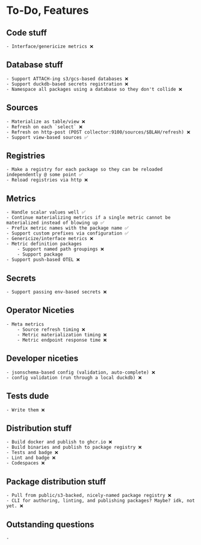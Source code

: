 
# To-Do, Features

## Code stuff
    - Interface/genericize metrics ❌

## Database stuff
    - Support ATTACH-ing s3/gcs-based databases ❌
    - Support duckdb-based secrets registration ❌
    - Namespace all packages using a database so they don't collide ❌

## Sources
    - Materialize as table/view ❌
    - Refresh on each `select` ❌
    - Refresh on http-post (POST collector:9100/sources/$BLAH/refresh) ❌
    - Support view-based sources ✅

## Registries
    - Make a registry for each package so they can be reloaded independently @ some point ✅
    - Reload registries via http ❌

## Metrics
    - Handle scalar values well ✅
    - Continue materializing metrics if a single metric cannot be materialized instead of blowing up ✅
    - Prefix metric names with the package name ✅
    - Support custom prefixes via configuration ✅
    - Genericize/interface metrics ❌
    - Metric definition packages
        - Support named path groupings ❌
        - Support package
    - Support push-based OTEL ❌

## Secrets
    - Support passing env-based secrets ❌

## Operator Niceties
    - Meta metrics
        - Source refresh timing ❌
        - Metric materialization timing ❌
        - Metric endpoint response time ❌

## Developer niceties
    - jsonschema-based config (validation, auto-complete) ❌
    - config validation (run through a local duckdb) ❌

## Tests dude
    - Write them ❌

## Distribution stuff
    - Build docker and publish to ghcr.io ❌
    - Build binaries and publish to package registry ❌
    - Tests and badge ❌
    - Lint and badge ❌
    - Codespaces ❌

## Package distribution stuff
    - Pull from public/s3-backed, nicely-named package registry ❌
    - CLI for authoring, linting, and publishing packages? Maybe? idk, not yet. ❌

## Outstanding questions
    -
